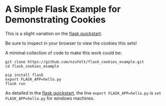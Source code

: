 # A Simple Flask Example for Demonstrating Cookies

This is a slight variation on the [flask quickstart](http://flask.pocoo.org/docs/1.0/quickstart/).

Be sure to inspect in your browser to view the cookies this sets!

A minimal collection of code to make this work could be:

```
git clone https://github.com/nzufelt/flask_cookies_example.git
cd flask_cookies_example

pip install flask
export FLASK_APP=hello.py
flask run
```

As detailed in the [flask quickstart](http://flask.pocoo.org/docs/1.0/quickstart/), the line `export FLASK_APP=hello.py` is `set FLASK_APP=hello.py` for windows machines.
